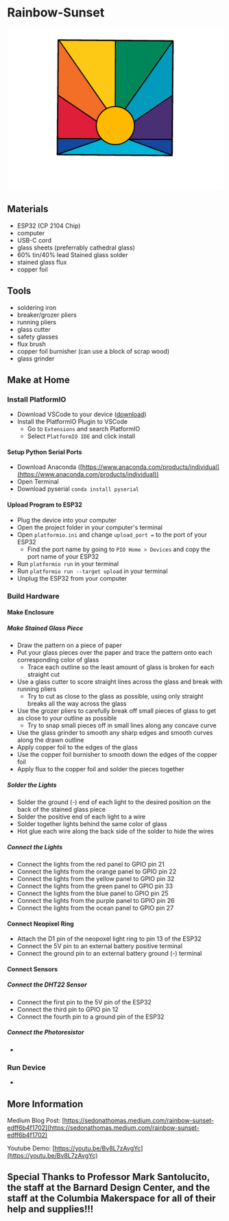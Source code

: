 # Rainbow-Sunset

![Rainbow Sunset Stained Glass](Images/IMG_0155.PNG?raw=true "Rainbow Sunset")

## Materials

 - ESP32 (CP 2104 Chip)
 - computer
 - USB-C cord
 - glass sheets (preferrably cathedral glass)
 - 60% tin/40% lead Stained glass solder
 - stained glass flux
 - copper foil

## Tools

- soldering iron
- breaker/grozer pliers
- running pliers
- glass cutter
- safety glasses
- flux brush
- copper foil burnisher (can use a block of scrap wood)
- glass grinder

## Make at Home

### Install PlatformIO

- Download VSCode to your device ([download](https://code.visualstudio.com/download))
- Install the PlatformIO Plugin to VSCode
  - Go to `Extensions` and search PlatformIO
  - Select `PlatformIO IDE` and click install

#### Setup Python Serial Ports

- Download Anaconda ([https://www.anaconda.com/products/individual](https://www.anaconda.com/products/individual))
- Open Terminal
- Download pyserial `conda install pyserial`

#### Upload Program to ESP32

- Plug the device into your computer
- Open the project folder in your computer's terminal
- Open `platformio.ini` and change `upload_port =` to the port of your ESP32
  - Find the port name by going to `PIO Home > Devices` and copy the port name of your ESP32
- Run `platformio run` in your terminal
- Run  `platformio run --target upload` in your terminal
- Unplug the ESP32 from your computer

### Build Hardware

#### Make Enclosure

##### Make Stained Glass Piece

- Draw the pattern on a piece of paper
- Put your glass pieces over the paper and trace the pattern onto each corresponding color of glass
  - Trace each outline so the least amount of glass is broken for each straight cut
- Use a glass cutter to score straight lines across the glass and break with running pliers
  - Try to cut as close to the glass as possible, using only straight breaks all the way across the glass
- Use the grozer pliers to carefully break off small pieces of glass to get as close to your outline as possible
  - Try to snap small pieces off in small lines along any concave curve
- Use the glass grinder to smooth any sharp edges and smooth curves along the drawn outline
- Apply copper foil to the edges of the glass
- Use the copper foil burnisher to smooth down the edges of the copper foil
- Apply flux to the copper foil and solder the pieces together

##### Solder the Lights

- Solder the ground (-) end of each light to the desired position on the back of the stained glass piece
- Solder the positive end of each light to a wire
- Solder together lights behind the same color of glass
- Hot glue each wire along the back side of the solder to hide the wires

##### Connect the Lights

- Connect the lights from the red panel to GPIO pin 21
- Connect the lights from the orange panel to GPIO pin 22
- Connect the lights from the yellow panel to GPIO pin 32
- Connect the lights from the green panel to GPIO pin 33
- Connect the lights from the blue panel to GPIO pin 25
- Connect the lights from the purple panel to GPIO pin 26
- Connect the lights from the ocean panel to GPIO pin 27

#### Connect Neopixel Ring

- Attach the D1 pin of the neopoxel light ring to pin 13 of the ESP32
- Connect the 5V pin to an external battery positive terminal
- Connect the ground pin to an external battery ground (-) terminal

#### Connect Sensors

##### Connect the DHT22 Sensor

- Connect the first pin to the 5V pin of the ESP32
- Connect the third pin to GPIO pin 12
- Connect the fourth pin to a ground pin of the ESP32

##### Connect the Photoresistor

- 

### Run Device

- 

## More Information

Medium Blog Post: [https://sedonathomas.medium.com/rainbow-sunset-edff6b4f1702](https://sedonathomas.medium.com/rainbow-sunset-edff6b4f1702)

Youtube Demo: [https://youtu.be/Bv8L7zAvgYc](https://youtu.be/Bv8L7zAvgYc)

##
## Special Thanks to Professor Mark Santolucito, the staff at the Barnard Design Center, and the staff at the Columbia Makerspace for all of their help and supplies!!!
